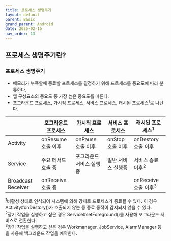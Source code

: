 ```yaml
---
title: 프로세스 생명주기
layout: default
parent: Basic
grand_parent: Android
date: 2025-02-16
nav_order: 13
---
```


## 프로세스 생명주기란?
### 프로세스 생명주기
- 메모리가 부족할때 종료할 프로세스를 결정하기 위해 프로세스를 중요도에 따라 분류한다.<br/>
- 앱 구성요소의 중요도 중 가장 높은 중요도를 따른다.<br/>
- 포그라운드 프로세스, 가시적 프로세스, 서비스 프로세스, 캐시된 프로세스<sup>1</sup>로 나뉜다.<br/>

|                    | 포그라운드 프로세스     | 가시적 프로세스      | 서비스 프로세스     | 캐시된 프로세스<sup>1</sup>        |
|--------------------|----------------|---------------|--------------|-----------------------------|
| Activity           | onResume 호출 이후 | onPause 호출 이후 | onStop 호출 이후 | onDestory 호출 이후             |
| Service            | 주요 메서드 호출 중    | 포그라운드 서비스 실행중 | 일반 서비스 실행중   | 서비스 종료 이후<sup>2</sup>       |
| Broadcast Receiver | onReceive 호출 중 |               |              | onReceive 호출 이후<sup>3</sup> |

<sup>1</sup>비활성 상태로 인식되어 시스템에 의해 강제로 프로세스가 종료될 수 있다. 이 경우 Activity#onDestory()가 호출되지 않는 등 종료 동작이 감지되지 않을 수 있다.<br/>
<sup>2</sup>장기 작업을 실행하고 싶은 경우 Service#setForeground()를 사용해 포그라운드 서비스로 전환한다.<br/>
<sup>3</sup>장기 작업을 실행하고 싶은 경우 Workmanager, JobService, AlarmManager 등을 사용해 백그라운드 작업을 예약한다.<br/>
